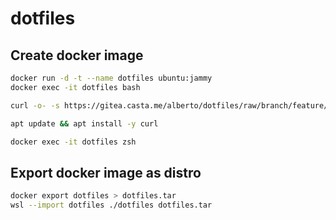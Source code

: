 # dotfiles

## Create docker image

```sh
docker run -d -t --name dotfiles ubuntu:jammy
docker exec -it dotfiles bash

curl -o- -s https://gitea.casta.me/alberto/dotfiles/raw/branch/feature/new-setup/setup.sh | bash -s wsl

apt update && apt install -y curl

docker exec -it dotfiles zsh
```

## Export docker image as distro

```sh
docker export dotfiles > dotfiles.tar
wsl --import dotfiles ./dotfiles dotfiles.tar
```
